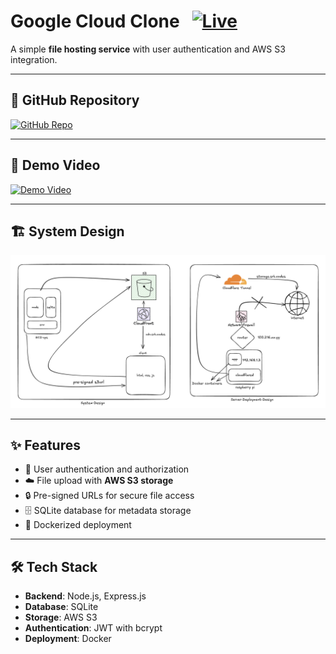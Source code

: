 # Google Cloud Clone &nbsp; [![Live](https://img.shields.io/badge/Live-Demo-brightgreen?style=flat&logo=vercel)](https://cloud.srb.codes)

A simple **file hosting service** with user authentication and AWS S3 integration.

---

## 📂 GitHub Repository

[![GitHub Repo](https://img.shields.io/badge/GitHub-HostMeUp-black?style=flat&logo=github)](https://github.com/sourabhs701/hostmeup)

---

## 🎥 Demo Video

[![Demo Video](https://img.shields.io/badge/Watch-Demo-blue?style=flat&logo=youtube)](https://youtu.be/-O37tygtQ-k)

---

## 🏗️ System Design

![System Design](./05_Cloud_Computing/screenshot/system_design.png)

---

## ✨ Features

- 🔑 User authentication and authorization
- ☁️ File upload with **AWS S3 storage**
- 🔒 Pre-signed URLs for secure file access
- 🗄️ SQLite database for metadata storage
- 🐳 Dockerized deployment

---

## 🛠️ Tech Stack

- **Backend**: Node.js, Express.js
- **Database**: SQLite
- **Storage**: AWS S3
- **Authentication**: JWT with bcrypt
- **Deployment**: Docker
